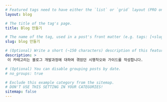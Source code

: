 ```yaml
---
# Featured tags need to have either the `list` or `grid` layout (PRO only).
layout: blog

# The title of the tag's page.
title: Blog 만들기

# The name of the tag, used in a post's front matter (e.g. tags: [<slug>]).
slug: blog 만들기

# (Optional) Write a short (~150 characters) description of this featured tag.
description: >
 이 카테고리는 블로그 개발과정에 대하여 겪었던 시행착오와 가이드를 작성합니다.

# (Optional) You can disable grouping posts by date.
# no_groups: true

# Exclude this example category from the sitemap.
# DON'T USE THIS SETTING IN YOUR CATEGORIES!
sitemap: false
---
```

